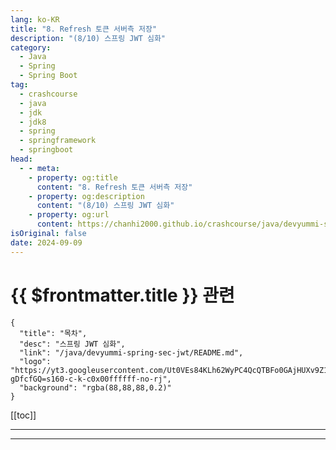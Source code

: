 ```yaml
---
lang: ko-KR
title: "8. Refresh 토큰 서버측 저장"
description: "(8/10) 스프링 JWT 심화"
category: 
  - Java
  - Spring
  - Spring Boot
tag: 
  - crashcourse
  - java
  - jdk
  - jdk8
  - spring
  - springframework
  - springboot
head:
  - - meta:
    - property: og:title
      content: "8. Refresh 토큰 서버측 저장"
    - property: og:description
      content: "(8/10) 스프링 JWT 심화"
    - property: og:url
      content: https://chanhi2000.github.io/crashcourse/java/devyummi-spring-sec-jwt-adv/08.html
isOriginal: false
date: 2024-09-09
---
```


# {{ $frontmatter.title }} 관련

```component VPCard
{
  "title": "목차",
  "desc": "스프링 JWT 심화",
  "link": "/java/devyummi-spring-sec-jwt/README.md",
  "logo": "https://yt3.googleusercontent.com/Ut0VEs84KLh62WyPC4QcQTBFo0GAjHUXv9Z1YUYKAVBV0vbgp90HT68ejnZ0NncO1X-gDfcfGQ=s160-c-k-c0x00ffffff-no-rj",
  "background": "rgba(88,88,88,0.2)"
}
```

[[toc]]

---

<SiteInfo
  name="8. Refresh 토큰 서버측 저장"
  desc="(8/10) 스프링 JWT 심화"
  url="https://devyummi.com/page?id=6695197459f57d23e8a0b6b5"
  logo="https://yt3.googleusercontent.com/Ut0VEs84KLh62WyPC4QcQTBFo0GAjHUXv9Z1YUYKAVBV0vbgp90HT68ejnZ0NncO1X-gDfcfGQ=s160-c-k-c0x00ffffff-no-rj"
  preview="https://i.ytimg.com/vi/NPRh2v7PTZg/sddefault.jpg"/>

<!-- TODO: 작성 -->

<!-- 
<div class="page-content"><h2>서버측 주도권</h2><p>단순하게 JWT를 발급하여 클라이언트측으로 전송하면 인증/인가에 대한 주도권 자체가 클라이언트측에 맡겨진다.</p><p>&nbsp;</p><p>JWT를 탈취하여 서버측으로 접근할 경우 JWT가 만료되기 까지 서버측에서는 그것을 막을 수 없으며, 프론트측에서 토큰을 삭제하는 로그아웃을 구현해도 이미 복제가 되었다면 피해를 입을 수 있다.</p><p>&nbsp;</p><p>이런 문제를 해결하기 위해 생명주기가 긴 Refresh 토큰은 발급시 서버측 저장소에 기억 후 기억되어 있는 Refresh 토큰만 사용할 수 있도록 서버측에서 주도권을 가질 수 있다.</p><p>&nbsp;</p><hr><h2>구현 방법</h2><ul><li><strong>발급시</strong><ul><li>Refresh 토큰을 서버측 저장소에 저장</li></ul></li><li><strong>갱신시 (Refresh Rotate)</strong><ul><li>기존 Refresh 토큰을 삭제하고 새로 발급한 Refresh 토큰을 저장</li></ul></li></ul><p>&nbsp;</p><hr><h2>토큰 저장소 구현</h2><ul><li><strong>토큰 저장소</strong></li></ul><p>RDB 또는 Redis와 같은 데이터베이스를 통해 Refresh 토큰을 저장한다. 이때 Redis의 경우 TTL 설정을 통해 생명주기가 끝이난 토큰은 자동으로 삭제할 수 있는 장점이 있다.</p><p>&nbsp;</p><ul><li><span class="notion-enable-hover" data-token-index="0"><strong>RefreshEntity</strong></span></li></ul><pre><code class="language-java hljs" data-highlighted="yes"><span class="hljs-meta">@Entity</span>
<span class="hljs-meta">@Getter</span>
<span class="hljs-meta">@Setter</span>
<span class="hljs-keyword">public</span> <span class="hljs-keyword">class</span> <span class="hljs-title class_">RefreshEntity</span> {

    <span class="hljs-meta">@Id</span>
    <span class="hljs-meta">@GeneratedValue(strategy = GenerationType.IDENTITY)</span>
    <span class="hljs-keyword">private</span> Long id;

    <span class="hljs-keyword">private</span> String username;
    <span class="hljs-keyword">private</span> String refresh;
    <span class="hljs-keyword">private</span> String expiration;
}</code><button class="copy-button"><i class="fa-regular fa-clipboard"></i><span>JAVA</span></button></pre><p>&nbsp;</p><ul><li><span class="notion-enable-hover" data-token-index="0"><strong>RefreshRepository</strong></span></li></ul><pre><code class="language-java hljs" data-highlighted="yes"><span class="hljs-keyword">public</span> <span class="hljs-keyword">interface</span> <span class="hljs-title class_">RefreshRepository</span> <span class="hljs-keyword">extends</span> <span class="hljs-title class_">JpaRepository</span>&lt;RefreshEntity, Long&gt; {

    Boolean <span class="hljs-title function_">existsByRefresh</span><span class="hljs-params">(String refresh)</span>;

    <span class="hljs-meta">@Transactional</span>
    <span class="hljs-keyword">void</span> <span class="hljs-title function_">deleteByRefresh</span><span class="hljs-params">(String refresh)</span>;
}</code><button class="copy-button"><i class="fa-regular fa-clipboard"></i><span>JAVA</span></button></pre><p>&nbsp;</p><hr><h2>로그인시 : LoginSuccessHandler</h2><ul><li><span class="notion-enable-hover" data-token-index="0"><strong>RefreshRepository 의존성 주입</strong></span></li></ul><p>&nbsp;</p><ul><li><span class="notion-enable-hover" data-token-index="0"><strong>successfulAuthentication() 일부 추가</strong></span></li></ul><pre><code class="language-java hljs" data-highlighted="yes"><span class="hljs-meta">@Override</span>
<span class="hljs-keyword">protected</span> <span class="hljs-keyword">void</span> <span class="hljs-title function_">successfulAuthentication</span><span class="hljs-params">(HttpServletRequest request, HttpServletResponse response, FilterChain chain, Authentication authentication)</span> {

    <span class="hljs-comment">//유저 정보</span>
    <span class="hljs-type">String</span> <span class="hljs-variable">username</span> <span class="hljs-operator">=</span> authentication.getName();

    Collection&lt;? <span class="hljs-keyword">extends</span> <span class="hljs-title class_">GrantedAuthority</span>&gt; authorities = authentication.getAuthorities();
    Iterator&lt;? <span class="hljs-keyword">extends</span> <span class="hljs-title class_">GrantedAuthority</span>&gt; iterator = authorities.iterator();
    <span class="hljs-type">GrantedAuthority</span> <span class="hljs-variable">auth</span> <span class="hljs-operator">=</span> iterator.next();
    <span class="hljs-type">String</span> <span class="hljs-variable">role</span> <span class="hljs-operator">=</span> auth.getAuthority();

    <span class="hljs-comment">//토큰 생성</span>
    <span class="hljs-type">String</span> <span class="hljs-variable">access</span> <span class="hljs-operator">=</span> jwtUtil.createJwt(<span class="hljs-string">"access"</span>, username, role, <span class="hljs-number">600000L</span>);
    <span class="hljs-type">String</span> <span class="hljs-variable">refresh</span> <span class="hljs-operator">=</span> jwtUtil.createJwt(<span class="hljs-string">"refresh"</span>, username, role, <span class="hljs-number">86400000L</span>);
    
    <span class="hljs-comment">//Refresh 토큰 저장</span>
    addRefreshEntity(username, refresh, <span class="hljs-number">86400000L</span>);

    <span class="hljs-comment">//응답 설정</span>
    response.setHeader(<span class="hljs-string">"access"</span>, access);
    response.addCookie(createCookie(<span class="hljs-string">"refresh"</span>, refresh));
    response.setStatus(HttpStatus.OK.value());
}</code><button class="copy-button"><i class="fa-regular fa-clipboard"></i><span>JAVA</span></button></pre><p>&nbsp;</p><ul><li><span class="notion-enable-hover" data-token-index="0"><strong>addRefreshEntity() 메소드 구현</strong></span></li></ul><pre><code class="language-java hljs" data-highlighted="yes"><span class="hljs-keyword">private</span> <span class="hljs-keyword">void</span> <span class="hljs-title function_">addRefreshEntity</span><span class="hljs-params">(String username, String refresh, Long expiredMs)</span> {

    <span class="hljs-type">Date</span> <span class="hljs-variable">date</span> <span class="hljs-operator">=</span> <span class="hljs-keyword">new</span> <span class="hljs-title class_">Date</span>(System.currentTimeMillis() + expiredMs);

    <span class="hljs-type">RefreshEntity</span> <span class="hljs-variable">refreshEntity</span> <span class="hljs-operator">=</span> <span class="hljs-keyword">new</span> <span class="hljs-title class_">RefreshEntity</span>();
    refreshEntity.setUsername(username);
    refreshEntity.setRefresh(refresh);
    refreshEntity.setExpiration(date.toString());

    refreshRepository.save(refreshEntity);
}</code><button class="copy-button"><i class="fa-regular fa-clipboard"></i><span>JAVA</span></button></pre><p>&nbsp;</p><hr><h2>SecurityConfig 설정</h2><ul><li><span class="notion-enable-hover" data-token-index="0"><strong>RefreshRepository 의존성 주입</strong></span></li></ul><p>&nbsp;</p><ul><li><span class="notion-enable-hover" data-token-index="0"><strong>LoginFilter 등록시 refreshRepository 의존성 주입</strong></span></li></ul><pre><code class="language-java hljs" data-highlighted="yes">http
        .addFilterAt(<span class="hljs-keyword">new</span> <span class="hljs-title class_">LoginFilter</span>(authenticationManager(authenticationConfiguration), jwtUtil, refreshRepository), UsernamePasswordAuthenticationFilter.class);</code><button class="copy-button"><i class="fa-regular fa-clipboard"></i><span>JAVA</span></button></pre><p>&nbsp;</p><hr><h2>Reissue시 : ReissueController</h2><ul><li><span class="notion-enable-hover" data-token-index="0"><strong>RefreshRepository 의존성 주입</strong></span></li></ul><p>&nbsp;</p><ul><li><span class="notion-enable-hover" data-token-index="0"><strong>PostMapping(”/reissue”) 경로 메소드</strong></span></li></ul><pre><code class="language-java hljs" data-highlighted="yes"><span class="hljs-meta">@PostMapping("/reissue")</span>
<span class="hljs-keyword">public</span> ResponseEntity&lt;?&gt; reissue(HttpServletRequest request, HttpServletResponse response) {

    <span class="hljs-comment">//get refresh token</span>
    <span class="hljs-type">String</span> <span class="hljs-variable">refresh</span> <span class="hljs-operator">=</span> <span class="hljs-literal">null</span>;
    Cookie[] cookies = request.getCookies();
    <span class="hljs-keyword">for</span> (Cookie cookie : cookies) {

        <span class="hljs-keyword">if</span> (cookie.getName().equals(<span class="hljs-string">"refresh"</span>)) {

            refresh = cookie.getValue();
        }
    }

    <span class="hljs-keyword">if</span> (refresh == <span class="hljs-literal">null</span>) {

        <span class="hljs-comment">//response status code</span>
        <span class="hljs-keyword">return</span> <span class="hljs-keyword">new</span> <span class="hljs-title class_">ResponseEntity</span>&lt;&gt;(<span class="hljs-string">"refresh token null"</span>, HttpStatus.BAD_REQUEST);
    }

    <span class="hljs-comment">//expired check</span>
    <span class="hljs-keyword">try</span> {
        jwtUtil.isExpired(refresh);
    } <span class="hljs-keyword">catch</span> (ExpiredJwtException e) {

        <span class="hljs-comment">//response status code</span>
        <span class="hljs-keyword">return</span> <span class="hljs-keyword">new</span> <span class="hljs-title class_">ResponseEntity</span>&lt;&gt;(<span class="hljs-string">"refresh token expired"</span>, HttpStatus.BAD_REQUEST);
    }

    <span class="hljs-comment">// 토큰이 refresh인지 확인 (발급시 페이로드에 명시)</span>
    <span class="hljs-type">String</span> <span class="hljs-variable">category</span> <span class="hljs-operator">=</span> jwtUtil.getCategory(refresh);

    <span class="hljs-keyword">if</span> (!category.equals(<span class="hljs-string">"refresh"</span>)) {

        <span class="hljs-comment">//response status code</span>
        <span class="hljs-keyword">return</span> <span class="hljs-keyword">new</span> <span class="hljs-title class_">ResponseEntity</span>&lt;&gt;(<span class="hljs-string">"invalid refresh token"</span>, HttpStatus.BAD_REQUEST);
    }
    
    <span class="hljs-comment">//DB에 저장되어 있는지 확인</span>
	<span class="hljs-type">Boolean</span> <span class="hljs-variable">isExist</span> <span class="hljs-operator">=</span> refreshRepository.existsByRefresh(refresh);
	<span class="hljs-keyword">if</span> (!isExist) {
		
		   <span class="hljs-comment">//response body</span>
		   <span class="hljs-keyword">return</span> <span class="hljs-keyword">new</span> <span class="hljs-title class_">ResponseEntity</span>&lt;&gt;(<span class="hljs-string">"invalid refresh token"</span>, HttpStatus.BAD_REQUEST);
	}

    <span class="hljs-type">String</span> <span class="hljs-variable">username</span> <span class="hljs-operator">=</span> jwtUtil.getUsername(refresh);
    <span class="hljs-type">String</span> <span class="hljs-variable">role</span> <span class="hljs-operator">=</span> jwtUtil.getRole(refresh);

    <span class="hljs-comment">//make new JWT</span>
    <span class="hljs-type">String</span> <span class="hljs-variable">newAccess</span> <span class="hljs-operator">=</span> jwtUtil.createJwt(<span class="hljs-string">"access"</span>, username, role, <span class="hljs-number">600000L</span>);
    <span class="hljs-type">String</span> <span class="hljs-variable">newRefresh</span> <span class="hljs-operator">=</span> jwtUtil.createJwt(<span class="hljs-string">"refresh"</span>, username, role, <span class="hljs-number">86400000L</span>);
    
    <span class="hljs-comment">//Refresh 토큰 저장 DB에 기존의 Refresh 토큰 삭제 후 새 Refresh 토큰 저장</span>
	refreshRepository.deleteByRefresh(refresh);
	addRefreshEntity(username, newRefresh, <span class="hljs-number">86400000L</span>);
		
    <span class="hljs-comment">//response</span>
    response.setHeader(<span class="hljs-string">"access"</span>, newAccess);
    response.addCookie(createCookie(<span class="hljs-string">"refresh"</span>, newRefresh));

    <span class="hljs-keyword">return</span> <span class="hljs-keyword">new</span> <span class="hljs-title class_">ResponseEntity</span>&lt;&gt;(HttpStatus.OK);
}</code><button class="copy-button"><i class="fa-regular fa-clipboard"></i><span>JAVA</span></button></pre><p>&nbsp;</p><ul><li><span class="notion-enable-hover" data-token-index="0"><strong>addRefreshEntity() 메소드 구현</strong></span></li></ul><pre><code class="language-java hljs" data-highlighted="yes"><span class="hljs-keyword">private</span> <span class="hljs-keyword">void</span> <span class="hljs-title function_">addRefreshEntity</span><span class="hljs-params">(String username, String refresh, Long expiredMs)</span> {

    <span class="hljs-type">Date</span> <span class="hljs-variable">date</span> <span class="hljs-operator">=</span> <span class="hljs-keyword">new</span> <span class="hljs-title class_">Date</span>(System.currentTimeMillis() + expiredMs);

    <span class="hljs-type">RefreshEntity</span> <span class="hljs-variable">refreshEntity</span> <span class="hljs-operator">=</span> <span class="hljs-keyword">new</span> <span class="hljs-title class_">RefreshEntity</span>();
    refreshEntity.setUsername(username);
    refreshEntity.setRefresh(refresh);
    refreshEntity.setExpiration(date.toString());

    refreshRepository.save(refreshEntity);
}</code><button class="copy-button"><i class="fa-regular fa-clipboard"></i><span>JAVA</span></button></pre><p>&nbsp;</p><hr><h2>Refresh 토큰 저장소에서 기한이 지난 토큰 삭제</h2><p>TTL 설정을 통해 자동으로 Refresh 토큰이 삭제되면 무방하지만 계속해서 토큰이 쌓일 경우 용량 문제가 발생할 수 있다.</p><p>따라서 스케줄 작업을 통해 만료시간이 지난 토큰은 주기적으로 삭제하는 것이 올바르다.</p><p>&nbsp;</p><hr><p>&nbsp;</p>
-->

---

<TagLinks />